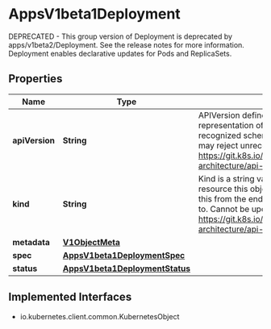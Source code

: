 

# AppsV1beta1Deployment

DEPRECATED - This group version of Deployment is deprecated by apps/v1beta2/Deployment. See the release notes for more information. Deployment enables declarative updates for Pods and ReplicaSets.
## Properties

Name | Type | Description | Notes
------------ | ------------- | ------------- | -------------
**apiVersion** | **String** | APIVersion defines the versioned schema of this representation of an object. Servers should convert recognized schemas to the latest internal value, and may reject unrecognized values. More info: https://git.k8s.io/community/contributors/devel/sig-architecture/api-conventions.md#resources |  [optional]
**kind** | **String** | Kind is a string value representing the REST resource this object represents. Servers may infer this from the endpoint the client submits requests to. Cannot be updated. In CamelCase. More info: https://git.k8s.io/community/contributors/devel/sig-architecture/api-conventions.md#types-kinds |  [optional]
**metadata** | [**V1ObjectMeta**](V1ObjectMeta.md) |  |  [optional]
**spec** | [**AppsV1beta1DeploymentSpec**](AppsV1beta1DeploymentSpec.md) |  |  [optional]
**status** | [**AppsV1beta1DeploymentStatus**](AppsV1beta1DeploymentStatus.md) |  |  [optional]


## Implemented Interfaces

* io.kubernetes.client.common.KubernetesObject


